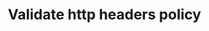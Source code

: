 ﻿---
title: "Validate http headers policy"
toc: true
tag: developers
category: "API Management"
---
